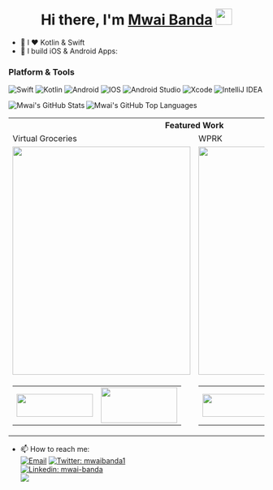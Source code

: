 <h1 align="center">Hi there, I'm <a href="https://mwaibanda.com/portfolio" target="_blank">Mwai Banda</a> <img
src="https://github.com/blackcater/blackcater/raw/main/images/Hi.gif" height="32" /></h1>

- 👀 I ❤️ Kotlin & Swift
- 🌱 I build iOS & Android Apps: 
### Platform & Tools
![Swift](https://img.shields.io/badge/swift-F54A2A?style=for-the-badge&logo=swift&logoColor=white)
![Kotlin](https://img.shields.io/badge/kotlin-%230095D5.svg?style=for-the-badge&logo=kotlin&logoColor=white)
![Android](https://img.shields.io/badge/Android-3DDC84?style=for-the-badge&logo=android&logoColor=white)
![IOS](https://img.shields.io/badge/iOS-000000?style=for-the-badge&logo=ios&logoColor=white)
![Android Studio](https://img.shields.io/badge/Android%20Studio-3DDC84.svg?style=for-the-badge&logo=android-studio&logoColor=white)
![Xcode](https://img.shields.io/badge/Xcode-007ACC?style=for-the-badge&logo=Xcode&logoColor=white)
![IntelliJ IDEA](https://img.shields.io/badge/IntelliJIDEA-000000.svg?style=for-the-badge&logo=intellij-idea&logoColor=white)
 
  <img align="left" alt="Mwai's GitHub Stats" src="https://github-readme-stats.vercel.app/api?username=MwaiBanda&show_icons=true&hide_border=true&show_icons=true&count_private=true&title_color=24292F&text_color=24292F&icon_color=808080" />

  <img align="left" alt="Mwai's GitHub Top Languages" src="https://github-readme-stats.vercel.app/api/top-langs/?username=MwaiBanda&hide_border=true&show_icons=true&count_private=true&title_color=24292F&text_color=24292F" /><br>

<table>
  <tr>
    <th colspan="2"> <b>Featured Work</b> </th>
    
  </tr>
  <tr>
    <td>Virtual Groceries</td>
     <td>WPRK</td>
  </tr>
  <tr>
    <td><img src="https://user-images.githubusercontent.com/49708426/152664971-c8fdfdc5-c9df-4add-8611-08f049e6c1be.gif" width=350 height=450></td>
    <td><img src="https://user-images.githubusercontent.com/49708426/152665229-1dd18b3a-e68a-4a9f-9a7a-16ae799d9776.gif" width=350 height=450></td>
   
  </tr>
      <tr>
            <td>
            <table border="0" cellspacing="0" cellpadding="0">
  <tr style="border-collapse: collapse; border: none;">   
     <td> <a href="https://apps.apple.com/us/app/virtual-groceries/id1571855636"  target="_blank" rel="noopener noreferrer"><img src="https://user-images.githubusercontent.com/49708426/137259580-5fbacaac-7fd3-4946-9412-7f1447e19075.png" width=150 height=45></a></td>
    <td><a href="https://play.google.com/store/apps/details?id=com.mwaibanda.virtualgroceries"  target="_blank" rel="noopener noreferrer"><img src="https://user-images.githubusercontent.com/49708426/152633576-d28488c9-68e1-4d5e-9922-b502e74d5c00.png"  width=150 height=70></a></td>
  </tr>
</table>
            </td>
            <td>
                  <table  cellspacing="0" cellpadding="0">
  <tr>   
     <td> <a href="https://apps.apple.com/us/app/wprk/id1588434109"  target="_blank" rel="noopener noreferrer"><img src="https://user-images.githubusercontent.com/49708426/137259580-5fbacaac-7fd3-4946-9412-7f1447e19075.png" width=150 height=45></a></td>
    <td><a href="https://play.google.com/store/apps/details?id=com.muse.wprk"  target="_blank" rel="noopener noreferrer"><img src="https://user-images.githubusercontent.com/49708426/152633576-d28488c9-68e1-4d5e-9922-b502e74d5c00.png"  width=150 height=70></a></td>
  </tr>
</table>
            </td>
      </tr>
 </table>

- 📫 How to reach me: <br>
[![Email](https://img.shields.io/badge/Email-%40mwai.developer@gmail.com%20-blue)](mailto:mwai.developer@gmail.com?)
[![Twitter: mwaibanda1](https://img.shields.io/twitter/follow/mwaibanda1?style=social)](https://twitter.com/mwaibanda1)<br>
[![Linkedin: mwai-banda](https://img.shields.io/badge/mwai-banda-blue?style=flat-square&logo=Linkedin&logoColor=white&link=https://www.linkedin.com/in/mwai-banda/)](https://www.linkedin.com/in/mwai-banda/)<br>
![](https://komarev.com/ghpvc/?username=MwaiBanda&color=blueviolet&label=Profile+Views)

<!---
MwaiBanda/MwaiBanda is a ✨ special ✨ repository because its `README.md` (this file) appears on your GitHub profile.
You can click the Preview link to take a look at your changes.
--->
